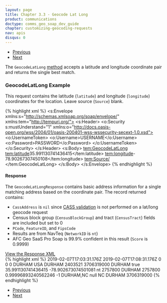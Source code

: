 ```yaml
---
layout: page
title: Chapter 3.3 - Geocode Lat Long
product: communications
doctype: comms_geo_soap_dev_guide
chapter: customizing-geocoding-requests
nav: apis
disqus: 0
---
```


<ul class="pager">
  <li class="previous"><a href="/communications/dev-guide_geo_soap/customizing-geocoding-requests/sample-requests/geocode-all-matches"><i class="glyphicon glyphicon-chevron-left"></i>Previous</a></li>
  <li class="next"><a href="/communications/dev-guide_geo_soap/customizing-geocoding-requests/sample-requests/special-tax-jurisdiction">Next<i class="glyphicon glyphicon-chevron-right"></i></a></li>
</ul>

The <code>GeocodeLatLong</code> <a class="dev-guide-link" href="/communications/dev-guide_geo_soap/getting-started/endpoints-methods#methods">method</a> accepts a latitude and longitude coordinate pair and returns the single best match.

<h3>GeocodeLatLong Example</h3>
This request contains the latitude (<code>latitude</code>) and longitude (<code>longitude</code>) coordinates for the location.  Leave source (<code>Source</code>) blank.

{% highlight xml %}
<s:Envelope xmlns:s="http://schemas.xmlsoap.org/soap/envelope/" xmlns:tem="http://tempuri.org/">
   <s:Header>
      <o:Security s:mustUnderstand="1" xmlns:o="http://docs.oasis-open.org/wss/2004/01/oasis-200401-wss-wssecurity-secext-1.0.xsd">
         <o:UsernameToken>
            <o:Username>USERNAME</o:Username>
            <o:Password>PASSWORD</o:Password>
         </o:UsernameToken>
      </o:Security>
   </s:Header>
   <s:Body>
      <tem:GeocodeLatLong>
         <tem:latitude>35.991130741436415</tem:latitude>
         <tem:longitude>-78.90267307450108</tem:longitude>
         <tem:Source/>
      </tem:GeocodeLatLong>
   </s:Body>
</s:Envelope>
{% endhighlight %}

<h4>Response</h4>
The <code>GeocodeLatLongResponse</code> contains basic address information for a single matching address based on the coordinate pair.  The record returned contains:
<ul class="dev-guide-list">
  <li><code>CassAddress</code> is <code>nil</code> since <a class="dev-guide-link" href="/communications/dev-guide_geo_soap/geocode/cass/">CASS validation</a> is not performed on a lat/long geocode request</li>
  <li>Census block group (<code>CensusBlockGroup</code>) and tract (<code>CensusTract</code>) fields are included but set to 0</li>
  <li><code>PCode</code>, <code>FeatureID</code>, and <code>FipsCode</code></li>
  <li>Results are from NavTeq (<code>NetworkID</code> is <code>nt</code>)</li>
  <li>AFC Geo SaaS Pro Soap is 99.9% confident in this result (<code>Score</code> is 0.9999)</li>
</ul>

<div class="panel-group">
  <a class="dev-guide-link" data-toggle="collapse" href="#collapse1">View the Response XML</a>
  <div id="collapse1" class="panel-collapse collapse">
    <div class="panel-body">
{% highlight xml %}
<s:Envelope xmlns:s="http://schemas.xmlsoap.org/soap/envelope/" xmlns:u="http://docs.oasis-open.org/wss/2004/01/oasis-200401-wss-wssecurity-utility-1.0.xsd">
   <s:Header>
      <o:Security s:mustUnderstand="1" xmlns:o="http://docs.oasis-open.org/wss/2004/01/oasis-200401-wss-wssecurity-secext-1.0.xsd">
         <u:Timestamp u:Id="_0">
            <u:Created>2019-02-07T17:03:31.176Z</u:Created>
            <u:Expires>2019-02-07T17:08:31.176Z</u:Expires>
         </u:Timestamp>
      </o:Security>
   </s:Header>
   <s:Body>
      <GeocodeLatLongResponse xmlns="http://tempuri.org/">
         <GeocodeLatLongResult xmlns:a="http://schemas.datacontract.org/2004/07/EZGeoSaaS" xmlns:i="http://www.w3.org/2001/XMLSchema-instance">
            <a:Alternate>0</a:Alternate>
            <a:CassAddress i:nil="true"/>
            <a:CensusBlockGroup>0</a:CensusBlockGroup>
            <a:CensusTract>0</a:CensusTract>
            <a:CityName>DURHAM</a:CityName>
            <a:Country>USA</a:Country>
            <a:County>DURHAM</a:County>
            <a:ErrorMessage/>
            <a:FeatureID>2403521</a:FeatureID>
            <a:FipsCode>3706319000</a:FipsCode>
            <a:FipsPlaceName>DURHAM</a:FipsPlaceName>
            <a:Incorporated>true</a:Incorporated>
            <a:InputAddress xmlns:b="http://schemas.microsoft.com/2003/10/Serialization/Arrays">
               <b:string/>
               <b:string/>
            </a:InputAddress>
            <a:Latitude>35.991130741436415</a:Latitude>
            <a:Longitude>-78.902673074501081</a:Longitude>
            <a:NetworkID>nt</a:NetworkID>
            <a:PCode>2757800</a:PCode>
            <a:PostalCode/>
            <a:PostalCodeExtension/>
            <a:PrimaryJurisdictionName>DURHAM</a:PrimaryJurisdictionName>
            <a:PrimaryJurisdictionPCode>2757800</a:PrimaryJurisdictionPCode>
            <a:Score>0.99996893240562246</a:Score>
            <a:SecondaryUnit/>
            <a:SpecialTaxDistrictName i:nil="true"/>
            <a:SpecialTaxDistrictPCode>-1</a:SpecialTaxDistrictPCode>
            <a:StandardizedAddress xmlns:b="http://schemas.microsoft.com/2003/10/Serialization/Arrays">
               <b:string></b:string>
               <b:string>DURHAM,NC null</b:string>
            </a:StandardizedAddress>
            <a:StateName>NC</a:StateName>
            <a:StreetName/>
            <a:StreetNumber/>
            <a:TaxJurisdictionName>DURHAM</a:TaxJurisdictionName>
            <a:TimeZone/>
            <a:UnderlyingFipsCode>3706319000</a:UnderlyingFipsCode>
         </GeocodeLatLongResult>
      </GeocodeLatLongResponse>
   </s:Body>
</s:Envelope>
{% endhighlight %}
    </div>
  </div>
</div>

<ul class="pager">
  <li class="previous"><a href="/communications/dev-guide_geo_soap/customizing-geocoding-requests/sample-requests/geocode-all-matches"><i class="glyphicon glyphicon-chevron-left"></i>Previous</a></li>
  <li class="next"><a href="/communications/dev-guide_geo_soap/customizing-geocoding-requests/sample-requests/special-tax-jurisdiction">Next<i class="glyphicon glyphicon-chevron-right"></i></a></li>
</ul>